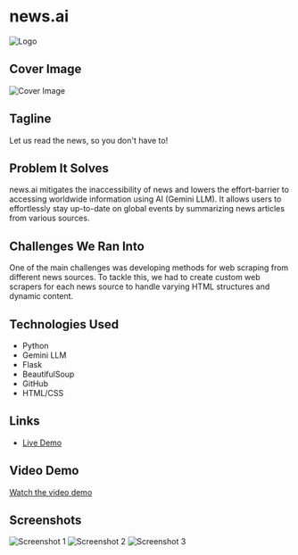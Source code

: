 # news.ai

![Logo](path-to-your-logo.jpg)

## Cover Image
![Cover Image](path-to-your-cover-image.jpg)

## Tagline
Let us read the news, so you don't have to!

## Problem It Solves
news.ai mitigates the inaccessibility of news and lowers the effort-barrier to accessing worldwide information using AI (Gemini LLM). It allows users to effortlessly stay up-to-date on global events by summarizing news articles from various sources.

## Challenges We Ran Into
One of the main challenges was developing methods for web scraping from different news sources. To tackle this, we had to create custom web scrapers for each news source to handle varying HTML structures and dynamic content.

## Technologies Used
- Python
- Gemini LLM
- Flask
- BeautifulSoup
- GitHub
- HTML/CSS

## Links
- [Live Demo](https://your-live-demo-link.com)

## Video Demo
[Watch the video demo](https://your-video-link.com)



## Screenshots
![Screenshot 1](path-to-screenshot-1.jpg)
![Screenshot 2](path-to-screenshot-2.jpg)
![Screenshot 3](path-to-screenshot-3.jpg)


